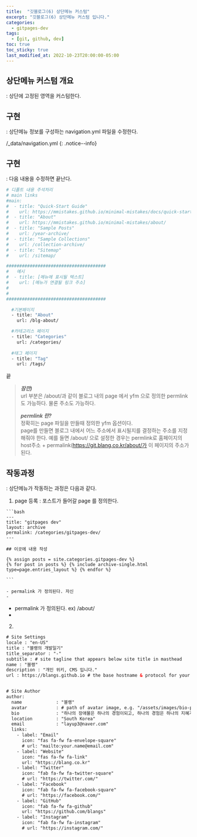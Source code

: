 ```yaml
---
title:  "깃블로그(6) 상단메뉴 커스텀"
excerpt: "깃블로그(6) 상단메뉴 커스텀 입니다."
categories:
  - gitpages-dev
tags:
  - [git, github, dev]
toc: true
toc_sticky: true
last_modified_at: 2022-10-23T20:00:00-05:00
---
```


## 상단메뉴 커스텀 개요
: 상단에 고정된 영역을 커스텀한다. 


## 구현
: 상단메뉴 정보를 구성하는 navigation.yml 파일을 수정한다.

/_data/navigation.yml
{: .notice--info}


## 구현
: 다음 내용을 수정하면 끝난다. 

```bash
# 디폴트 내용 주석처리
# main links
#main:
#  - title: "Quick-Start Guide"
#    url: https://mmistakes.github.io/minimal-mistakes/docs/quick-start-guide/
#  - title: "About"
#    url: https://mmistakes.github.io/minimal-mistakes/about/
#  - title: "Sample Posts"
#    url: /year-archive/
#  - title: "Sample Collections"
#    url: /collection-archive/
#  - title: "Sitemap"
#    url: /sitemap/

######################################
#   예시
#  - title: [메뉴에 표시될 텍스트]
#    url: [메뉴가 연결될 링크 주소]
#
# 
######################################

  #기본페이지
  - title: "About"
    url: /blg-about/

  #카테고리스 페이지
  - title: "Categories" 
    url: /categories/
  
  #태그 페이지
  - title: "Tag" 
    url: /tags/ 

```
  
끝

> ***잠깐)***  
> url 부분은 /about/과 같이 블로그 내의 page 에서 yfm 으로 정의한 permlink도 가능하다.
> 물론 주소도 가능하다.
>   
> ***permlink 란?***  
> 정확히는 page 파일을 만들때 정의한 yfm 옵션이다.  
> page를 만들면 블로그 내에서 어느 주소에서 표시될지를 결정하는 주소를 지정해줘야 한다. 
> 예를 들면 /about/ 으로 설정한 경우는 permlink로 홈페이지의 host주소 + permalink(https://git.blang.co.kr/about/가 이 페이지의 주소가 된다. 


## 작동과정 
: 상단메뉴가 작동하는 과정은 다음과 같다. 

  1. page 등록
    : 포스트가 들어갈 page 를 정의한다.

    ```bash
    ---
    title: "gitpages dev"
    layout: archive
    permalink: /categories/gitpages-dev/
    ---

    ## 이곳에 내용 작성

    {% assign posts = site.categories.gitpages-dev %}
    {% for post in posts %} {% include archive-single.html type=page.entries_layout %} {% endfor %}

    ```

    - permalink 가 정의된다. 자신
    - 

  - permalink 가 정의된다. ex) /about/
  - 
2. 

```xml
# Site Settings
locale : "en-US"
title : "블랭의 개발일기"
title_separator : "-"
subtitle : # site tagline that appears below site title in masthead
name : "블랭"
description : "개인 위키, CMS 입니다."
url : https://blangs.github.io # the base hostname & protocol for your site e.g. "https://mmistakes.github.io"


# Site Author
author:
  name             : "블랭"
  avatar           : # path of avatar image, e.g. "/assets/images/bio-photo.jpg"
  bio              : "하나의 장애물은 하나의 경험이되고, 하나의 경험은 하나의 지혜가 된다!!"
  location         : "South Korea"
  email            : "layup3@naver.com"
  links:
    - label: "Email"
      icon: "fas fa-fw fa-envelope-square"
      # url: "mailto:your.name@email.com"
    - label: "Website"
      icon: "fas fa-fw fa-link"
      url: "https://blang.co.kr"
    - label: "Twitter"
      icon: "fab fa-fw fa-twitter-square"
      # url: "https://twitter.com/"
    - label: "Facebook"
      icon: "fab fa-fw fa-facebook-square"
      # url: "https://facebook.com/"
    - label: "GitHub"
      icon: "fab fa-fw fa-github"
      url: "https://github.com/blangs"
    - label: "Instagram"
      icon: "fab fa-fw fa-instagram"
      # url: "https://instagram.com/"

```



